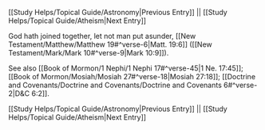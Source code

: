 [[Study Helps/Topical Guide/Astronomy|Previous Entry]]  ||  [[Study Helps/Topical Guide/Atheism|Next Entry]]

 God hath joined together, let not man put asunder, [[New Testament/Matthew/Matthew 19#^verse-6|Matt. 19:6]] ([[New Testament/Mark/Mark 10#^verse-9|Mark 10:9]]).

 See also [[Book of Mormon/1 Nephi/1 Nephi 17#^verse-45|1 Ne. 17:45]]; [[Book of Mormon/Mosiah/Mosiah 27#^verse-18|Mosiah 27:18]]; [[Doctrine and Covenants/Doctrine and Covenants/Doctrine and Covenants 6#^verse-2|D&C 6:2]].

[[Study Helps/Topical Guide/Astronomy|Previous Entry]]  ||  [[Study Helps/Topical Guide/Atheism|Next Entry]]